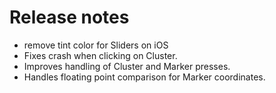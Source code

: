 # Release notes
* remove tint color for Sliders on iOS
* Fixes crash when clicking on Cluster.
* Improves handling of Cluster and Marker presses.
* Handles floating point comparison for Marker coordinates.

